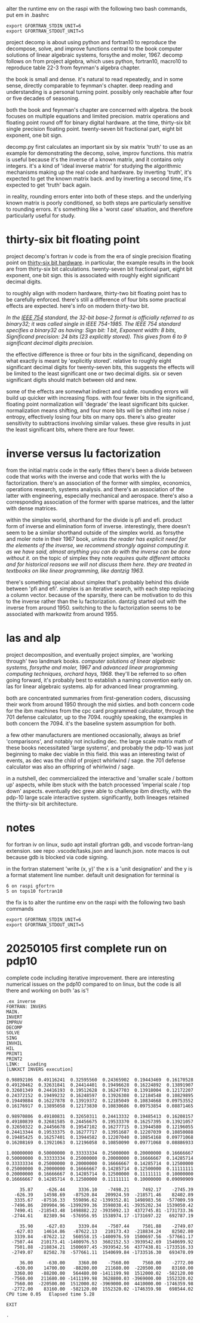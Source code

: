 alter the runtime env on the raspi with the following two bash commands, put em in .bashrc

    export GFORTRAN_STDIN_UNIT=6
    export GFORTRAN_STDOUT_UNIT=5

project decomp is about using python and fortran10 to reproduce the decompose, solve, and improve functions central to the book computer solutions of linear algebraic systems, forsythe and moler, 1967. decomp follows on from project algebra, which uses python, fortran10, macro10 to reproduce table 22-3 from feynman's algebra chapter.

the book is small and dense. it's natural to read repeatedly, and in some sense, directly comparable to feynman's chapter. deep reading and understanding is a personal turning point. possibly only reachable after four or five decades of seasoning.

both the book and feynman's chapter are concerned with algebra. the book focuses on multiple equations and limited precision. matrix operations and floating point round off for binary digital hardware. at the time, thirty-six bit single precision floating point. twenty-seven bit fractional part, eight bit exponent, one bit sign.

decomp.py first calculates an important six by six matrix 'truth' to use as an example for demonstrating the decomp, solve, improv functions. this matrix is useful because it's the inverse of a known matrix, and it contains only integers. it's a kind of 'ideal inverse matrix' for studying the algorithmic mechanisms making up the real code and hardware. by inverting 'truth', it's expected to get the known matrix back. and by inverting a second time, it's expected to get 'truth' back again. 

in reality, rounding errors enter into both of these steps. and the underlying known matrix is poorly conditioned, so both steps are particularly sensitive to rounding errors. it's something like a 'worst case' situation, and therefore particularly useful for study.

# thirty-six bit floating point

project decomp's fortran iv code is from the era of single precision floating point on [thirty-six bit hardware](https://en.wikipedia.org/wiki/36-bit_computing). in particular, the example results in the book are from thirty-six bit calculations. twenty-seven bit fractional part, eight bit exponent, one bit sign. this is associated with roughly eight significant decimal digits.

to roughly align with modern hardware, thirty-two bit floating point has to be carefully enforced. there's still a difference of four bits some practical effects are expected. here's info on modern thirty-two bit.

_In the [IEEE 754](https://en.wikipedia.org/wiki/Single-precision_floating-point_format) standard, the 32-bit base-2 format is officially referred to as binary32; it was called single in IEEE 754-1985. The IEEE 754 standard specifies a binary32 as having: Sign bit: 1 bit, Exponent width: 8 bits, Significand precision: 24 bits (23 explicitly stored). This gives from 6 to 9 significant decimal digits precision._

the effective difference is three or four bits in the significand, depending on what exactly is meant by 'explicitly stored'. relative to roughly eight significant decimal digits for twenty-seven bits, this suggests the effects will be limited to the least significant one or two decimal digits. six or seven significant digits should match between old and new. 

some of the effects are somewhat indirect and subtle. rounding errors will build up quicker with increasing flops. with four fewer bits in the significand, floating point normalization will 'degrade' the least significant bits quicker. normalization means shifting, and four more bits will be shifted into noise / entropy, effectively losing four bits on many ops. there's also greater sensitivity to subtractions involving similar values. these give results in just the least significant bits, where there are four fewer.

# inverse versus lu factorization

from the initial matrix code in the early fifties there's been a divide between code that works with the inverse and code that works with the lu factorization. there's an association of the former with simplex, economics, operations research, systems analysis. and there's an association of the latter with engineering, especially mechanical and aerospace. there's also a corresponding association of the former with sparse matrices, and the latter with dense matrices.

within the simplex world, shorthand for the divide is pfi and efi. product form of inverse and elimination form of inverse. interestingly, there doesn't seem to be a similar shorthand outside of the simplex world. as forsythe and moler note in their 1967 book, _unless the reader has explicit need for the elements of the inverse, we recommend strongly against computing it. as we have said, almost anything you can do with the inverse can be done without it._ on the topic of simplex they note _requires quite different attacks and for historical reasons we will not discuss them here. they are treated in textbooks on like linear programming, like dantzig 1963._

there's something special about simplex that's probably behind this divide between 'pfi and efi'. simplex is an iterative search, with each step replacing a column vector. because of the sparsity, there can be motivation to do this to the inverse rather than the lu factorization. dantzig started out with the inverse from around 1950. switching to the lu factorization seems to be associated with markowitz from around 1955.

# las and alp

project decomposition, and eventually project simplex, are 'working through' two landmark books. _computer solutions of linear algebraic systems, forsythe and moler, 1967_ and _advanced linear programming computing techniques, orchard hays, 1968_. they'll be referred to so often going forward, it's probably best to establish a naming convention early on. las for linear algebraic systems. alp for advanced linear programming.

both are concentrated summaries from first-generation coders, discussing their work from around 1950 through the mid sixties. and both concern code for the ibm machines from the cpc card programmed calculator, through the 701 defense calculator, up to the 7094. roughly speaking, the examples in both concern the 7094. it's the baseline system assumption for both. 

a few other manufacturers are mentioned occasionally, always as brief 'comparisons', and notably not including dec. the large scale matrix math of these books necessitated 'large systems', and probably the pdp-10 was just beginning to make dec viable in this field. this was an interesting twist of events, as dec was the child of project whirlwind / sage. the 701 defense calculator was also an offspring of whirlwind / sage. 

in a nutshell, dec commercialized the interactive and 'smaller scale / bottom up' aspects, while ibm stuck with the batch processed 'imperial scale / top down' aspects. eventually dec grew able to challenge ibm directly, with the pdp-10 large scale interactive system. significantly, both lineages retained the thirty-six bit architecture.

# notes

for fortran iv on linux, sudo apt install gfortran gdb, and vscode fortran-lang extension. see repo .vscode/tasks.json and launch.json. note macos is out because gdb is blocked via code signing.

in the fortran statement 'write (x, y)' the x is a 'unit designation' and the y is a format statement line number. default unit designation for terminal is 

    6 on raspi gfortrn
    5 on tops10 fortran10

the fix is to alter the runtime env on the raspi with the following two bash commands

    export GFORTRAN_STDIN_UNIT=6
    export GFORTRAN_STDOUT_UNIT=5

# 20250105 first complete run on pdp10

complete code including iterative improvement. there are interesting numerical issues on the pdp10 compared to on linux, but the code is all there and working on both 'as is'!

    .ex inverse
    FORTRAN: INVERS
    MAIN. 	
    INVERT	
    IMPRUV	
    DECOMP	
    SOLVE 	
    SING  	
    INVHIL	
    HIL   	
    PRINT1	
    PRINT2	
    LINK:	Loading
    [LNKXCT	INVERS execution]

    0.98892106  0.49116241  0.32595560  0.24365902  0.19443469  0.16170528
    0.49120462  0.32631841  0.24414401  0.19496628  0.16224892  0.13891907
    0.32601349  0.24416193  0.19512628  0.16247703  0.13918004  0.12172207
    0.24372152  0.19499232  0.16248597  0.13926308  0.12184548  0.10829895
    0.19449884  0.16227878  0.13919372  0.12185049  0.10834668  0.09753552
    0.16176917  0.13895058  0.12173830  0.10830686  0.09753854  0.08871465

    0.98970806  0.49180831  0.32650311  0.24413332  0.19485413  0.16208157
    0.49180839  0.32681585  0.24456675  0.19533370  0.16257395  0.13921057
    0.32650322  0.24456678  0.19547102  0.16277715  0.13944580  0.12196055
    0.24413344  0.19533375  0.16277717  0.13951687  0.12207039  0.10850088
    0.19485425  0.16257401  0.13944582  0.12207040  0.10854168  0.09771068
    0.16208169  0.13921063  0.12196058  0.10850090  0.09771068  0.08886933

    1.00000000  0.50000000  0.33333334  0.25000000  0.20000000  0.16666667
    0.50000000  0.33333334  0.25000000  0.20000000  0.16666667  0.14285714
    0.33333334  0.25000000  0.20000000  0.16666667  0.14285714  0.12500000
    0.25000000  0.20000000  0.16666667  0.14285714  0.12500000  0.11111111
    0.20000000  0.16666667  0.14285714  0.12500000  0.11111111  0.10000000
    0.16666667  0.14285714  0.12500000  0.11111111  0.10000000  0.09090909

         35.87     -626.44     3336.10    -7498.21     7492.17    -2745.39
       -626.39    14598.69   -87520.84   209924.59  -218571.46    82402.89
       3335.67   -87516.33   559896.62 -1399352.81  1498983.56  -577009.59
      -7496.86   209904.96 -1399299.36  3598038.41 -3935202.34  1539050.42
       7490.41  -218543.48  1498882.22 -3935092.13  4372745.81 -1731733.36
      -2744.61    82389.94  -576956.95  1538974.17 -1731697.22   692787.19

         35.90     -627.03     3339.84    -7507.44     7501.88    -2749.07
       -627.03    14614.86   -87622.13   210173.43  -218834.24    82502.80
       3339.84   -87622.12   560558.15 -1400976.59  1500697.56  -577661.17
      -7507.44   210173.41 -1400976.53  3602152.53 -3939542.69  1540699.92
       7501.88  -218834.21  1500697.45 -3939542.56  4377438.81 -1733516.33
      -2749.07    82502.78  -577661.11  1540699.84 -1733516.30   693478.09

         36.00     -630.00     3360.00    -7560.00     7560.00    -2772.00
       -630.00    14700.00   -88200.00   211680.00  -220500.00    83160.00
       3360.00   -88200.00   564480.00 -1411199.98  1512000.02  -582120.00
      -7560.00   211680.00 -1411199.98  3628800.03 -3969000.00  1552320.02
       7560.00  -220500.00  1512000.02 -3969000.00  4410000.00 -1746359.98
      -2772.00    83160.00  -582120.00  1552320.02 -1746359.98   698544.02
    CPU time 0.05   Elapsed time 5.28

    EXIT

    .

